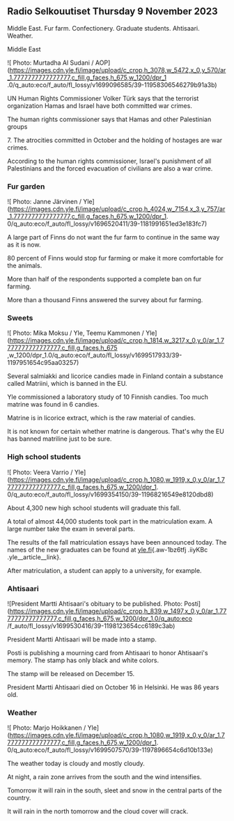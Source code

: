 ## Radio Selkouutiset Thursday 9 November 2023

Middle East. Fur farm. Confectionery. Graduate students. Ahtisaari. Weather.

Middle East

![ Photo: Murtadha Al Sudani / AOP](https://images.cdn.yle.fi/image/upload/c_crop,h_3078,w_5472,x_0,y_570/ar_1.7777777777777777,c_fill,g_faces,h_675,w_1200/dpr_1 .0/q_auto:eco/f_auto/fl_lossy/v1699096585/39-11958306546279b91a3b)

UN Human Rights Commissioner Volker Türk says that the terrorist organization Hamas and Israel have both committed war crimes.

The human rights commissioner says that Hamas and other Palestinian groups

7\. The atrocities committed in October and the holding of hostages are war crimes.

According to the human rights commissioner, Israel's punishment of all Palestinians and the forced evacuation of civilians are also a war crime.

### Fur garden

![ Photo: Janne Järvinen / Yle](https://images.cdn.yle.fi/image/upload/c_crop,h_4024,w_7154,x_3,y_757/ar_1.7777777777777777,c_fill,g_faces,h_675,w_1200/dpr_1. 0/q_auto:eco/f_auto/fl_lossy/v1696520411/39-1181991651ed3e183fc7)

A large part of Finns do not want the fur farm to continue in the same way as it is now.

80 percent of Finns would stop fur farming or make it more comfortable for the animals.

More than half of the respondents supported a complete ban on fur farming.

More than a thousand Finns answered the survey about fur farming.

### Sweets

![ Photo: Mika Moksu / Yle, Teemu Kammonen / Yle](https://images.cdn.yle.fi/image/upload/c_crop,h_1814,w_3217,x_0,y_0/ar_1.7777777777777777,c_fill,g_faces,h_675 ,w_1200/dpr_1.0/q_auto:eco/f_auto/fl_lossy/v1699517933/39-1197951654c95aa03257)

Several salmiakki and licorice candies made in Finland contain a substance called Matriini, which is banned in the EU.

Yle commissioned a laboratory study of 10 Finnish candies. Too much matrine was found in 6 candies.

Matrine is in licorice extract, which is the raw material of candies.

It is not known for certain whether matrine is dangerous. That's why the EU has banned matriline just to be sure.

### High school students

![ Photo: Veera Varrio / Yle](https://images.cdn.yle.fi/image/upload/c_crop,h_1080,w_1919,x_0,y_0/ar_1.7777777777777777,c_fill,g_faces,h_675,w_1200/dpr_1. 0/q_auto:eco/f_auto/fl_lossy/v1699354150/39-11968216549e8120dbd8)

About 4,300 new high school students will graduate this fall.

A total of almost 44,000 students took part in the matriculation exam. A large number take the exam in several parts.

The results of the fall matriculation essays have been announced today. The names of the new graduates can be found at [yle.fi](https://yle.fi/a/74-20057938){.aw-1bz6tfj .iiyKBc .yle__article__link}.

After matriculation, a student can apply to a university, for example.

### Ahtisaari

![President Martti Ahtisaari's obituary to be published. Photo: Posti](https://images.cdn.yle.fi/image/upload/c_crop,h_839,w_1497,x_0,y_0/ar_1.7777777777777777,c_fill,g_faces,h_675,w_1200/dpr_1.0/q_auto:eco /f_auto/fl_lossy/v1699530416/39-1198123654cc6189c3ab)

President Martti Ahtisaari will be made into a stamp.

Posti is publishing a mourning card from Ahtisaari to honor Ahtisaari's memory. The stamp has only black and white colors.

The stamp will be released on December 15.

President Martti Ahtisaari died on October 16 in Helsinki. He was 86 years old.

### Weather

![ Photo: Marjo Hoikkanen / Yle](https://images.cdn.yle.fi/image/upload/c_crop,h_1080,w_1919,x_0,y_0/ar_1.7777777777777777,c_fill,g_faces,h_675,w_1200/dpr_1. 0/q_auto:eco/f_auto/fl_lossy/v1699507570/39-1197896654c6d10b133e)

The weather today is cloudy and mostly cloudy.

At night, a rain zone arrives from the south and the wind intensifies.

Tomorrow it will rain in the south, sleet and snow in the central parts of the country.

It will rain in the north tomorrow and the cloud cover will crack.
